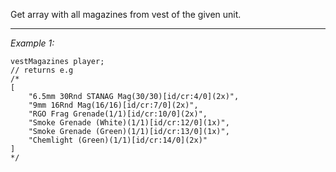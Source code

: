 Get array with all magazines from vest of the given unit.


---
*Example 1:*
```sqf
vestMagazines player;
// returns e.g
/*
[
	"6.5mm 30Rnd STANAG Mag(30/30)[id/cr:4/0](2x)",
	"9mm 16Rnd Mag(16/16)[id/cr:7/0](2x)",
	"RGO Frag Grenade(1/1)[id/cr:10/0](2x)",
	"Smoke Grenade (White)(1/1)[id/cr:12/0](1x)",
	"Smoke Grenade (Green)(1/1)[id/cr:13/0](1x)",
	"Chemlight (Green)(1/1)[id/cr:14/0](2x)"
]
*/
```
